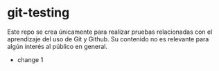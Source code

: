 # git-testing
Este repo se crea únicamente para realizar pruebas relacionadas con el aprendizaje del uso de Git y Github. Su contenido no es relevante para algún interés al público en general.
* change 1
